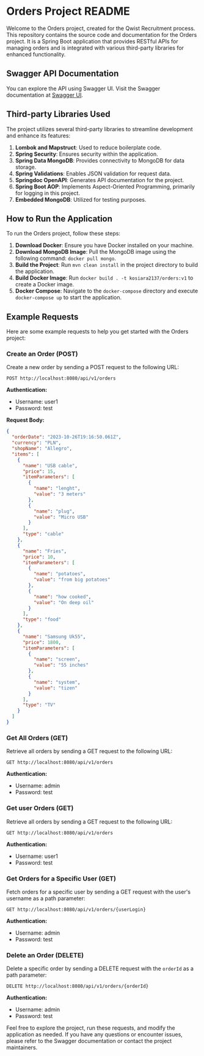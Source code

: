 # Orders Project README

Welcome to the Orders project, created for the Qwist Recruitment process. This repository contains the source code and documentation for the Orders project. It is a Spring Boot application that provides RESTful APIs for managing orders and is integrated with various third-party libraries for enhanced functionality.

## Swagger API Documentation
You can explore the API using Swagger UI. Visit the Swagger documentation at [Swagger UI](http://localhost:8080/swagger-ui/index.html#/).

## Third-party Libraries Used
The project utilizes several third-party libraries to streamline development and enhance its features:

1. **Lombok and Mapstruct**: Used to reduce boilerplate code.
2. **Spring Security**: Ensures security within the application.
3. **Spring Data MongoDB**: Provides connectivity to MongoDB for data storage.
4. **Spring Validations**: Enables JSON validation for request data.
5. **Springdoc OpenAPI**: Generates API documentation for the project.
6. **Spring Boot AOP**: Implements Aspect-Oriented Programming, primarily for logging in this project.
7. **Embedded MongoDB**: Utilized for testing purposes.

## How to Run the Application

To run the Orders project, follow these steps:

1. **Download Docker**: Ensure you have Docker installed on your machine.
2. **Download MongoDB Image**: Pull the MongoDB image using the following command: `docker pull mongo`.
3. **Build the Project**: Run `mvn clean install` in the project directory to build the application.
4. **Build Docker Image**: Run `docker build . -t kosiara2137/orders:v1` to create a Docker image.
5. **Docker Compose**: Navigate to the `docker-compose` directory and execute `docker-compose up` to start the application.

## Example Requests

Here are some example requests to help you get started with the Orders project:

### Create an Order (POST)

Create a new order by sending a POST request to the following URL:

```
POST http://localhost:8080/api/v1/orders
```

**Authentication:**
- Username: user1
- Password: test

**Request Body:**
```json
{
  "orderDate": "2023-10-26T19:16:50.061Z",
  "currency": "PLN",
  "shopName": "Allegro",
  "items": [
    {
      "name": "USB cable",
      "price": 15,
      "itemParameters": [
        {
          "name": "lenght",
          "value": "3 meters"
        },
        {
          "name": "plug",
          "value": "Micro USB"
        }
      ],
      "type": "cable"
    },
    {
      "name": "Fries",
      "price": 10,
      "itemParameters": [
        {
          "name": "potatoes",
          "value": "from big potatoes"
        },
        {
          "name": "how cooked",
          "value": "On deep oil"
        }
      ],
      "type": "food"
    },
    {
      "name": "Samsung Uk55",
      "price": 1800,
      "itemParameters": [
        {
          "name": "screen",
          "value": "55 inches"
        },
        {
          "name": "system",
          "value": "tizen"
        }
      ],
      "type": "TV"
    }
  ]
}
```

### Get All Orders (GET)

Retrieve all orders by sending a GET request to the following URL:

```
GET http://localhost:8080/api/v1/orders
```

**Authentication:**
- Username: admin
- Password: test

### Get user Orders (GET)

Retrieve all orders by sending a GET request to the following URL:

```
GET http://localhost:8080/api/v1/orders
```

**Authentication:**
- Username: user1
- Password: test

### Get Orders for a Specific User (GET)

Fetch orders for a specific user by sending a GET request with the user's username as a path parameter:

```
GET http://localhost:8080/api/v1/orders/{userLogin}
```

**Authentication:**
- Username: admin
- Password: test

### Delete an Order (DELETE)

Delete a specific order by sending a DELETE request with the `orderId` as a path parameter:

```
DELETE http://localhost:8080/api/v1/orders/{orderId}
```

**Authentication:**
- Username: admin
- Password: test

Feel free to explore the project, run these requests, and modify the application as needed. If you have any questions or encounter issues, please refer to the Swagger documentation or contact the project maintainers.
